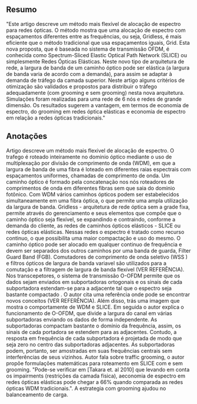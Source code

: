 ## Resumo

"Este artigo descreve um método mais flexível de alocação de
espectro para redes ópticas. O método mostra que uma alocação de espectro
com espaçamentos diferentes entre as frequências, ou seja, Gridless, é mais
eficiente que o método tradicional que usa espaçamentos iguais, Grid. Esta
nova proposta, que é baseada no sistema de transmissão OFDM, é conhecida
como Spectrum-Sliced Elastic Optical Path Network (SLICE) ou simplesmente
Redes Ópticas Elásticas. Neste novo tipo de arquitetura de rede, a largura de
banda de um caminho óptico pode ser elástica (a largura de banda varia de
acordo com a demanda), para assim se adaptar à demanda de tráfego da
camada superior. Neste artigo alguns critérios de otimização são validados e
propostos para distribuir o tráfego adequadamente (com grooming e sem
grooming) nesta nova arquitetura. Simulações foram realizadas para uma
rede de 6 nós e redes de grande dimensão. Os resultados sugerem a vantagem,
em termos de economia de espectro, do grooming em redes óptica elásticas e
economia de espectro em relação a redes ópticas tradicionais."


## Anotações

Artigo descreve um método mais flexivel de alocação de espectro. O trafego é roteado inteiramente no dominio óptico mediante o uso  de multiplexação por divisão de comprimento de onda (WDM), em que a largura de banda de uma fibra é loteado em diferentes raias espectrais com espaçamentos uniformes, chamadas de comprimento de onda. Um caminho óptico é formado pela concatenação nos nós roteadores de comprimentos de onda em diferentes fibras sem que saia do dominio fotônico. Com WDM vários caminhos ópticos podem ser estabelecidos simultaneamente em uma fibra óptica, o que permite uma ampla utilização da largura de banda.  Gridless - arquitetura de rede óptica sem a grade fixa, permite através do gerenciamento e seus elementos que compõe que o caminho óptico seja flexível, se expandindo e contraindo, conforme a demanda do cliente, as redes de caminhos ópticos elásticos - SLICE ou redes ópticas elásticas. Nessas redes o espectro é tratado como recurso continuo, o que possibilita uma maior compactação e uso do mesmo. O caminho óptico pode ser alocado em qualquer continuo de frequência e devem ser separados dos outros caminhos por uma banda de guarda, Filter Guard Band (FGB). Comutadores de comprimento  de onda seletivo (WSS ) e filtros ópticos de largura de banda variavel são utilizados para a comutação e a filtragem de largura de banda flexível (VER REFERÊNCIA). Nos transcepetores, o sistema de transmissão O-OFDM permite que os dados sejam enviados em subportadoras ortogonais e os sinais de cada subportadora estendam-se para a adjacente tal que o espectro seja bastante compactado .    O autor cita uma referência onde pode se encontrar novos conceitos (VER REFERÊNCIA). Além disso, trás uma imagem que mostra o comportamente de WDM e SLICE. Em seguida o autor explica o funcionamento de O-OFDM, que divide a largura do canal em várias subportadoras enviando os dados de forma independente. As subportadoras compactam bastante o domínio da frequência, assim, os sinais de cada portadora se estendem para as adjacentes. Contudo, a resposta em frequência de cada subportadora é projetada de modo que seja zero no centro das subportadoras adjacentes. As subportadoras podem, portanto, ser amostradas em suas frequências centrais sem interferências de seus vizinhos.  Autor fala sobre traffic grooming, o autor propõe formulações matemáticas para roteamento em SLICE com e sem grooming. "Pode-se verificar em [Takara et. al 2010] que levando em conta os impairments (restrições da camada física), aeconomia de espectro em redes ópticas elásticas pode chegar a 66% quando comparada as redes ópticas WDM tradicionais.". A estrategia com grooming ajudou no balanceamento de carga.
